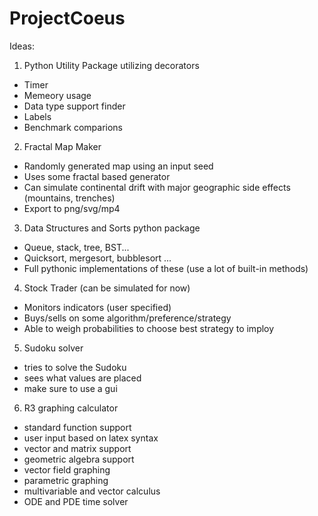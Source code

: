 # ProjectCoeus

Ideas:
1. Python Utility Package utilizing decorators
  - Timer
  - Memeory usage
  - Data type support finder
  - Labels
  - Benchmark comparions

2. Fractal Map Maker
  - Randomly generated map using an input seed
  - Uses some fractal based generator
  - Can simulate continental drift with major geographic side effects (mountains, trenches)
  - Export to png/svg/mp4

3. Data Structures and Sorts python package
  - Queue, stack, tree, BST...
  - Quicksort, mergesort, bubblesort ...
  - Full pythonic implementations of these (use a lot of built-in methods)

4. Stock Trader (can be simulated for now)
  - Monitors indicators (user specified)
  - Buys/sells on some algorithm/preference/strategy
  - Able to weigh probabilities to choose best strategy to imploy

5. Sudoku solver
  - tries to solve the Sudoku
  - sees what values are placed
  - make sure to use a gui

6. R3 graphing calculator
  - standard function support
  - user input based on latex syntax
  - vector and matrix support
  - geometric algebra support
  - vector field graphing
  - parametric graphing
  - multivariable and vector calculus
  - ODE and PDE time solver
